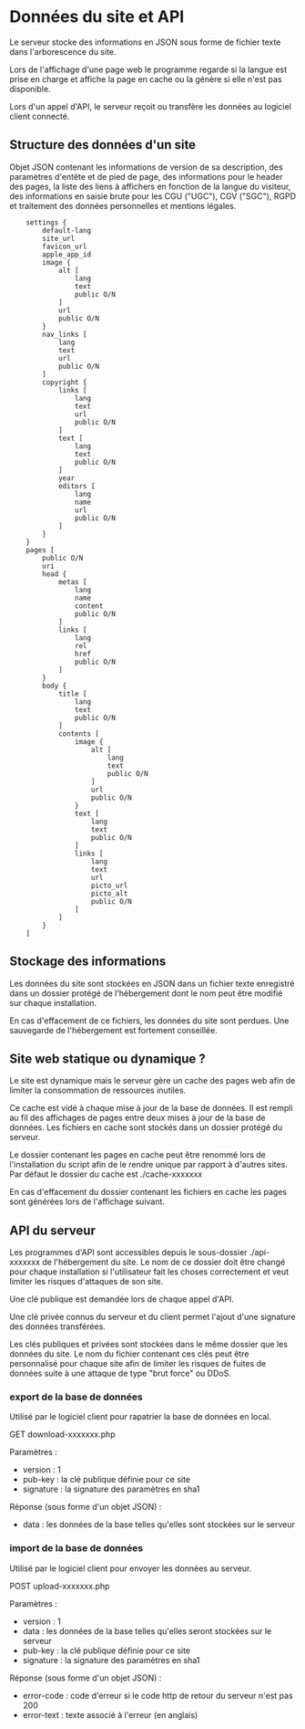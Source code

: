 # Données du site et API

Le serveur stocke des informations en JSON sous forme de fichier texte dans l'arborescence du site.

Lors de l'affichage d'une page web le programme regarde si la langue est prise en charge et affiche la page en cache ou la génère si elle n'est pas disponible.

Lors d'un appel d'API, le serveur reçoit ou transfère les données au logiciel client connecté.

## Structure des données d'un site

Objet JSON contenant les informations de version de sa description, des paramètres d'entête et de pied de page, des informations pour le header des pages, la liste des liens à affichers en fonction de la langue du visiteur, des informations en saisie brute pour les CGU ("UGC"), CGV ("SGC"), RGPD et traitement des données personnelles et mentions légales.

```
	settings {
		default-lang
		site_url
		favicon_url
		apple_app_id
		image {
			alt [
				lang
				text
				public O/N
			]
			url
			public O/N
		}
		nav_links [
			lang
			text
			url
			public O/N
		]
		copyright {
			links [
				lang
				text
				url
				public O/N
			]
			text [
				lang
				text
				public O/N
			]
			year
			editors [
				lang
				name
				url
				public O/N
			]
		}
	}
	pages [
		public O/N
		uri
		head {
			metas [
				lang
				name
				content
				public O/N
			]
			links [
				lang
				rel
				href
				public O/N
			]
		}
		body {
			title [
				lang
				text
				public O/N
			]
			contents [
				image {
					alt [
						lang
						text
						public O/N
					]
					url
					public O/N
				}
				text [
					lang
					text
					public O/N
				]
				links [
					lang
					text
					url
					picto_url
					picto_alt
					public O/N
				]
			]
		}
	]
```

## Stockage des informations

Les données du site sont stockées en JSON dans un fichier texte enregistré dans un dossier protégé de l'hébergement dont le nom peut être modifié sur chaque installation.

En cas d'effacement de ce fichiers, les données du site sont perdues. Une sauvegarde de l'hébergement est fortement conseillée.

## Site web statique ou dynamique ?

Le site est dynamique mais le serveur gère un cache des pages web afin de limiter la consommation de ressources inutiles.

Ce cache est vidé à chaque mise à jour de la base de données. Il est rempli au fil des affichages de pages entre deux mises à jour de la base de données. Les fichiers en cache sont stockés dans un dossier protégé du serveur.

Le dossier contenant les pages en cache peut être renommé lors de l'installation du script afin de le rendre unique par rapport à d'autres sites. Par défaut le dossier du cache est ./cache-xxxxxxx

En cas d'effacement du dossier contenant les fichiers en cache les pages sont générées lors de l'affichage suivant.


## API du serveur

Les programmes d'API sont accessibles depuis le sous-dossier ./api-xxxxxxx de l'hébergement du site. Le nom de ce dossier doit être changé pour chaque installation si l'utilisateur fait les choses correctement et veut limiter les risques d'attaques de son site.

Une clé publique est demandée lors de chaque appel d'API.

Une clé privée connus du serveur et du client permet l'ajout d'une signature des données transférées.

Les clés publiques et privées sont stockées dans le même dossier que les données du site. Le nom du fichier contenant ces clés peut être personnalisé pour chaque site afin de limiter les risques de fuites de données suite à une attaque de type "brut force" ou DDoS.

### export de la base de données

Utilisé par le logiciel client pour rapatrier la base de données en local.

GET download-xxxxxxx.php

Paramètres :
* version : 1
* pub-key : la clé publique définie pour ce site
* signature : la signature des paramètres en sha1

Réponse (sous forme d'un objet JSON) :
* data : les données de la base telles qu'elles sont stockées sur le serveur

### import de la base de données

Utilisé par le logiciel client pour envoyer les données au serveur.

POST upload-xxxxxxx.php

Paramètres :
* version : 1
* data : les données de la base telles qu'elles seront stockées sur le serveur
* pub-key : la clé publique définie pour ce site
* signature : la signature des paramètres en sha1

Réponse (sous forme d'un objet JSON) :
* error-code : code d'erreur si le code http de retour du serveur n'est pas 200
* error-text : texte associé à l'erreur (en anglais)
